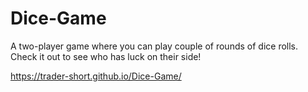# Dice-Game
A two-player game where you can play couple of rounds of dice rolls. Check it out to see who has luck on their side!

https://trader-short.github.io/Dice-Game/
